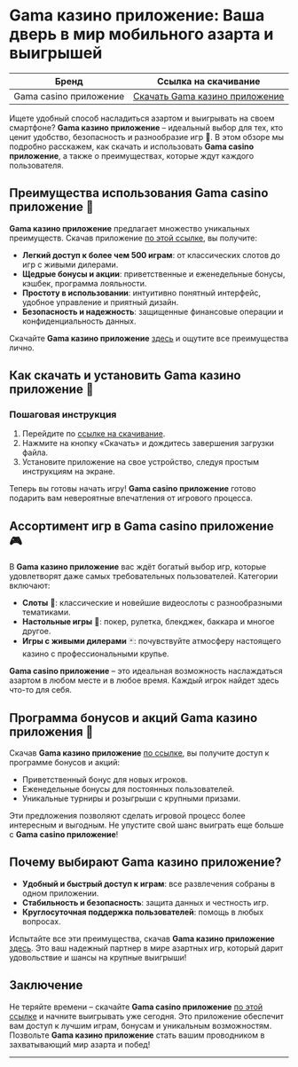 # Gama казино приложение: Ваша дверь в мир мобильного азарта и выигрышей

| Бренд | Ссылка на скачивание |
|-------|-----------------------|
| Gama casino приложение | [Скачать Gama казино приложение](https://brandplay.link/zrZpLFTP) |

Ищете удобный способ насладиться азартом и выигрывать на своем смартфоне? **Gama казино приложение** – идеальный выбор для тех, кто ценит удобство, безопасность и разнообразие игр 🎉. В этом обзоре мы подробно расскажем, как скачать и использовать **Gama casino приложение**, а также о преимуществах, которые ждут каждого пользователя.

## Преимущества использования Gama casino приложение 🎲

**Gama казино приложение** предлагает множество уникальных преимуществ. Скачав приложение [по этой ссылке](https://brandplay.link/zrZpLFTP), вы получите:

- **Легкий доступ к более чем 500 играм**: от классических слотов до игр с живыми дилерами.
- **Щедрые бонусы и акции**: приветственные и еженедельные бонусы, кэшбек, программа лояльности.
- **Простоту в использовании**: интуитивно понятный интерфейс, удобное управление и приятный дизайн.
- **Безопасность и надежность**: защищенные финансовые операции и конфиденциальность данных.

Скачайте **Gama казино приложение** [здесь](https://brandplay.link/zrZpLFTP) и ощутите все преимущества лично.

## Как скачать и установить Gama казино приложение 📱

### Пошаговая инструкция

1. Перейдите по [ссылке на скачивание](https://brandplay.link/zrZpLFTP).
2. Нажмите на кнопку «Скачать» и дождитесь завершения загрузки файла.
3. Установите приложение на свое устройство, следуя простым инструкциям на экране.

Теперь вы готовы начать игру! **Gama casino приложение** готово подарить вам невероятные впечатления от игрового процесса.

## Ассортимент игр в Gama casino приложение 🎮

В **Gama казино приложение** вас ждёт богатый выбор игр, которые удовлетворят даже самых требовательных пользователей. Категории включают:

- **Слоты** 🎰: классические и новейшие видеослоты с разнообразными тематиками.
- **Настольные игры** 🎲: покер, рулетка, блекджек, баккара и многое другое.
- **Игры с живыми дилерами** 🃏: почувствуйте атмосферу настоящего казино с профессиональными крупье.

**Gama casino приложение** – это идеальная возможность наслаждаться азартом в любом месте и в любое время. Каждый игрок найдет здесь что-то для себя.

## Программа бонусов и акций Gama казино приложения 🎁

Скачав **Gama казино приложение** [по ссылке](https://brandplay.link/zrZpLFTP), вы получите доступ к программе бонусов и акций:

- Приветственный бонус для новых игроков.
- Еженедельные бонусы для постоянных пользователей.
- Уникальные турниры и розыгрыши с крупными призами.

Эти предложения позволяют сделать игровой процесс более интересным и выгодным. Не упустите свой шанс выиграть еще больше с **Gama casino приложение**!

## Почему выбирают Gama казино приложение?

- **Удобный и быстрый доступ к играм**: все развлечения собраны в одном приложении.
- **Стабильность и безопасность**: защита данных и честность игр.
- **Круглосуточная поддержка пользователей**: помощь в любых вопросах.

Испытайте все эти преимущества, скачав **Gama казино приложение** [здесь](https://brandplay.link/zrZpLFTP). Это ваш надежный партнер в мире азартных игр, который дарит удовольствие и шансы на крупные выигрыши!

## Заключение

Не теряйте времени – скачайте **Gama casino приложение** [по этой ссылке](https://brandplay.link/zrZpLFTP) и начните выигрывать уже сегодня. Это приложение обеспечит вам доступ к лучшим играм, бонусам и уникальным возможностям. Позвольте **Gama казино приложение** стать вашим проводником в захватывающий мир азарта и побед!

---

